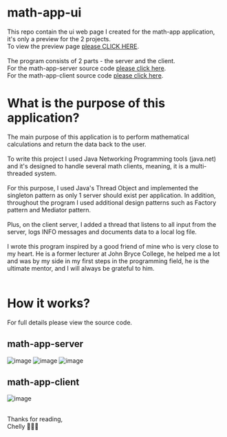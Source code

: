 ﻿# math-app-ui

This repo contain the ui web page I created for the math-app application, it's only a preview for the 2 projects.<br/>
To view the preview page [please CLICK HERE](http://math-app-ui.s3-website-eu-west-1.amazonaws.com/).<br/><br/>
The program consists of 2 parts - the server and the client.<br/>
For the math-app-server source code [please click here](https://github.com/itsmechelly/math-app-server).<br/>
For the math-app-client source code [please click here](https://github.com/itsmechelly/math-app-client).<br/>

# What is the purpose of this application?
The main purpose of this application is to perform mathematical calculations and return the data back to the user.
<br/><br/>
To write this project I used Java Networking Programming tools (java.net) and it's designed to handle several math clients, meaning, it is a multi-threaded system.
<br/><br/>
For this purpose, I used Java's Thread Object and implemented the singleton pattern as only 1 server should exist per application.
In addition, throughout the program I used additional design patterns such as Factory pattern and Mediator pattern.
<br/><br/>
Plus, on the client server, I added a thread that listens to all input from the server, logs INFO messages and documents data to a local log file.
<br/><br/>
I wrote this program inspired by a good friend of mine who is very close to my heart.
He is a former lecturer at John Bryce College, he helped me a lot and was by my side in my first steps in the programming field, he is the ultimate mentor, and I will always be grateful to him.
<br/><br/>

# How it works?
For full details please view the source code.
<br/>
## math-app-server
![image](https://user-images.githubusercontent.com/60425986/230099021-ae514210-251e-4207-938a-707fd483eb8f.png)
![image](https://user-images.githubusercontent.com/60425986/230105080-616814ed-6621-481d-a2e7-b2002dd8a078.png)
![image](https://user-images.githubusercontent.com/60425986/230105146-6f05e1f5-ab0c-4cdb-952d-62d634917025.png)

## math-app-client
![image](https://user-images.githubusercontent.com/60425986/230100855-f32790a2-b760-4f3e-978c-a1251132ea4a.png)

<br/>
Thanks for reading,
<br/>
Chelly 👩🏻‍💻

